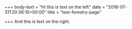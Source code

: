 +++
body-text = "Hi this is text on the left"
date = "2018-07-31T20:36:10+00:00"
title = "test-forestry-page"

+++
And this is text on the right.